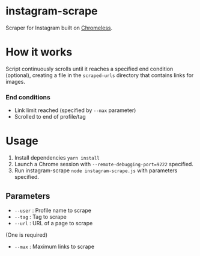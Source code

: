 # instagram-scrape
Scraper for Instagram built on [Chromeless](https://github.com/graphcool/chromeless).

# How it works
Script continuously scrolls until it reaches a specified end condition (optional), creating a file in the `scraped-urls` directory that contains links for images.

### End conditions
* Link limit reached (specified by `--max` parameter)
* Scrolled to end of profile/tag

# Usage
1. Install dependencies `yarn install`
2. Launch a Chrome session with `--remote-debugging-port=9222` specified.
3. Run instagram-scrape `node instagram-scrape.js` with parameters specified.

## Parameters
* `--user`  : Profile name to scrape
* `--tag`   : Tag to scrape
* `--url`   : URL of a page to scrape

(One is required)
* `--max`   : Maximum links to scrape
